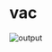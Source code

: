 # vac
![output](https://github.com/Mullaivendhan005/vac/assets/138175857/f8b8d5e5-3b41-4711-8c3f-57a4fc46e6c8)
